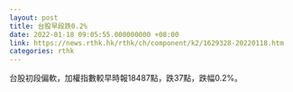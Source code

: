 ```yaml
---
layout: post
title: 台股早段跌0.2%
date: 2022-01-18 09:05:55.000000000 +08:00
link: https://news.rthk.hk/rthk/ch/component/k2/1629328-20220118.htm
categories: rthk
---
```


台股初段偏軟，加權指數較早時報18487點，跌37點，跌幅0.2%。
